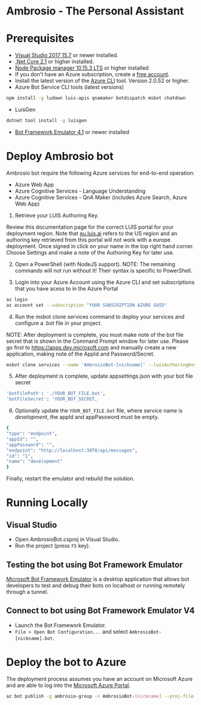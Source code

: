 # Ambrosio - The Personal Assistant

# Prerequisites
* [Visual Studio 2017 15.7][2] or newer installed.
* [.Net Core 2.1][3] or higher installed.  
* [Node Package manager 10.15.3 LTS][12] or higher installed
* If you don't have an Azure subscription, create a [free account][10].
* Install the latest version of the [Azure CLI][11] tool. Version 2.0.52 or higher.
* Azure Bot Service CLI tools (latest versions)
```bash
npm install -g ludown luis-apis qnamaker botdispatch msbot chatdown
```
* LuisGen
```bash
dotnet tool install -g luisgen 
```   
* [Bot Framework Emulator 4.1][6] or newer installed

# Deploy Ambrosio bot
Ambrosio bot require the following Azure services for end-to-end operation:

* Azure Web App
* Azure Cognitive Services - Language Understanding
* Azure Cognitive Services - QnA Maker (includes Azure Search, Azure Web App)

1. Retrieve your LUIS Authoring Key.

Review this documentation page for the correct LUIS portal for your deployment region. 
Note that [eu.luis.ai](https://eu.luis.ai) refers to the US region and an authoring key retrieved from this portal will not work with a europe deployment.
Once signed in click on your name in the top right hand corner.
Choose Settings and make a note of the Authoring Key for later use.

2. Open a PowerShell (with NodeJS support). NOTE: The remaining commands will not run without it! Their syntax is specific to PowerShell.

3. Login into your Azure Account using the Azure CLI and set subscriptions that you have acess to in the Azure Portal
```bash
az login
az account set --subscription "YOUR SUBSCRIPTION AZURE GUID"
```
4. Run the msbot clone services command to deploy your services and configure a .bot file in your project. 

NOTE: After deployment is complete, you must make note of the bot file secret that is shown in the Command Prompt window for later use.
Please go first to https://apps.dev.microsoft.com and manually create a new application, 
making note of the AppId and Password/Secret.
```bash
msbot clone services --name 'AmbrosioBot-[nickname]' --luisAuthoringKey 'LUIS_AUTHORING_KEY' --folder 'DeploymentScripts\en' --location 'westeurope' --% --appSecret 'APP_PASSWORD_SECRET' --appId APP_ID
```

5. After deployment is complete, update appsettings.json with your bot file secret
```bash
'botFilePath': './YOUR_BOT_FILE.bot',
'botFileSecret': 'YOUR_BOT_SECRET,
```

6. Optionally update the `YOUR_BOT_FILE.bot` file, where service name is _development_, the appId and appPassword must be empty. 
```bash
{
"type": "endpoint",
"appId": "",
"appPassword": "",
"endpoint": "http://localhost:3978/api/messages",
"id": "1",
"name": "development"
}
```

Finally, restart the emulator and rebuild the solution.

# Running Locally

## Visual Studio
* Open AmbrosioBot.csproj in Visual Studio.
* Run the project (press `F5` key).

## Testing the bot using Bot Framework Emulator
[Microsoft Bot Framework Emulator][5] is a desktop application that allows bot 
developers to test and debug their bots on localhost or running remotely through a tunnel.

## Connect to bot using Bot Framework Emulator **V4**
* Launch the Bot Framework Emulator.
* `File > Open Bot Configuration...` and select `AmbrosioBot-[nickname].bot`.

# Deploy the bot to Azure

The deployment process assumes you have an account on Microsoft Azure and are able to log into the [Microsoft Azure Portal][60].
```bash
az bot publish -g ambrosio-group -n AmbrosioBot-[nickname] --proj-file-path AmbrosioBot.csproj --version v4
```

[1]: https://dev.botframework.com
[2]: https://docs.microsoft.com/en-us/visualstudio/releasenotes/vs2017-relnotes
[3]: https://dotnet.microsoft.com/download/dotnet-core/2.1
[5]: https://github.com/microsoft/botframework-emulator
[6]: https://aka.ms/botframeworkemulator
[10]: https://azure.microsoft.com/free/
[11]: https://docs.microsoft.com/cli/azure/install-azure-cli?view=azure-cli-latest
[12]: https://nodejs.org/en/
[60]: https://portal.azure.com
